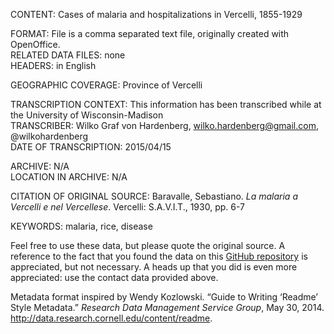 CONTENT: Cases of malaria and hospitalizations in Vercelli, 1855-1929  
  
FORMAT: File is a comma separated text file, originally created with OpenOffice.  
RELATED DATA FILES: none  
HEADERS: in English  
  
GEOGRAPHIC COVERAGE: Province of Vercelli  
  
TRANSCRIPTION CONTEXT: This information has been transcribed while at the University of Wisconsin-Madison  
TRANSCRIBER: Wilko Graf von Hardenberg, wilko.hardenberg@gmail.com, @wilkohardenberg  
DATE OF TRANSCRIPTION: 2015/04/15  
  
ARCHIVE: N/A  
LOCATION IN ARCHIVE: N/A  
  
CITATION OF ORIGINAL SOURCE: Baravalle, Sebastiano. _La malaria a Vercelli e nel Vercellese_. Vercelli: S.A.V.I.T., 1930, pp. 6-7  

KEYWORDS: malaria, rice, disease  
  
Feel free to use these data, but please quote the original source. A reference to the fact that you found the data on this [GitHub repository](https://github.com/wilkohardenberg/data) is appreciated, but not necessary. A heads up that you did is even more appreciated: use the contact data provided above.  
  
Metadata format inspired by Wendy Kozlowski. “Guide to Writing ‘Readme’ Style Metadata.” _Research Data Management Service Group_, May 30, 2014. http://data.research.cornell.edu/content/readme.  




